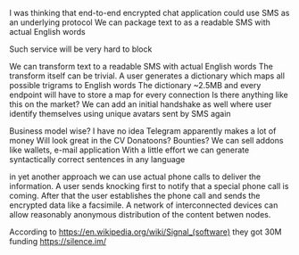 I was thinking that end-to-end encrypted chat application could use SMS as an underlying protocol
We can package text to as a readable SMS with actual English words

Such service will be very hard to block

We can transform text to  a readable SMS with actual English words
The transform itself can be trivial. A user generates a dictionary which maps all possible trigrams to English words
The dictionary ~2.5MB and every endpoint will have to store a map for every connection
Is there anything like this on the market?
We can add an initial handshake as well where user identify themselves using unique avatars sent by SMS again


Business model wise? I have no idea
Telegram apparently makes a lot of money
Will look great in the CV
Donatoons?
Bounties?
We can sell addons like wallets, e-mail application
With a little effort we can generate syntactically correct sentences in any language 

in yet another approach we can use actual phone calls to deliver the information. A user sends knocking first to notify that a special phone call is coming. After that the user establishes the phone call and sends the encrypted data like a facsimile. A network of interconnected devices can allow reasonably anonymous distribution of the content betwen nodes. 


According to https://en.wikipedia.org/wiki/Signal_(software) they got 30M funding
https://silence.im/
